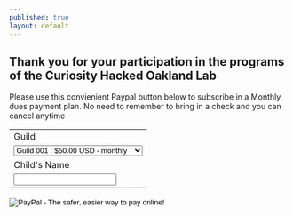 ```yaml
---
published: true
layout: default
---
```


## Thank you for your participation in the programs of the Curiosity Hacked Oakland Lab
Please use this convienient Paypal button below to subscribe in a Monthly dues payment plan. No need to remember to bring in a check and you can cancel anytime


<form action="https://www.paypal.com/cgi-bin/webscr" method="post" target="_top">
<input type="hidden" name="cmd" value="_s-xclick">
<input type="hidden" name="hosted_button_id" value="YDB5R59KWJ6Y4">
<table>
<tr><td><input type="hidden" name="on0" value="Guild">Guild</td></tr><tr><td><select name="os0">
	<option value="Guild 001">Guild 001 : $50.00 USD - monthly</option>
	<option value="Guild 008">Guild 008 : $50.00 USD - monthly</option>
	<option value="Guild 039">Guild 039 : $50.00 USD - monthly</option>
	<option value="Guild 046">Guild 046 : $50.00 USD - monthly</option>
	<option value="Sparks 001">Sparks 001 : $30.00 USD - monthly</option>
</select> </td></tr>
<tr><td><input type="hidden" name="on1" value="Child's Name">Child's Name</td></tr><tr><td><input type="text" name="os1" maxlength="200"></td></tr>
</table>
<input type="hidden" name="currency_code" value="USD">
<input type="image" src="https://www.paypalobjects.com/en_US/i/btn/btn_subscribeCC_LG.gif" border="0" name="submit" alt="PayPal - The safer, easier way to pay online!">
<img alt="" border="0" src="https://www.paypalobjects.com/en_US/i/scr/pixel.gif" width="1" height="1">
</form>

